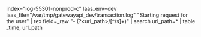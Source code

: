 index="log-55301-nonprod-c" laas_env=dev laas_file="/var/tmp/gatewayapi_dev/transaction.log" "Starting request for the user"
| rex field=_raw "\- (?<url_path>/[^\s]+)"
| search url_path=*
| table _time, url_path
